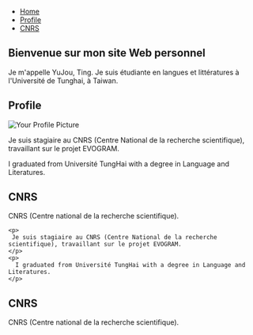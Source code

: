 
<html>
<head>
  <title>Yujou - Personal Website</title>
  <link rel="stylesheet" href="styles.css"> <!-- Import the CSS stylesheet -->
</head>
<body>
  <nav>
    <ul>
      <li><a href="#home">Home</a></li>
      <li><a href="#profile">Profile</a></li>
      <li><a href="#cnrs">CNRS</a></li>
    </ul>
  </nav>

  <!-- Home Section -->
  <section id="home">
    <h2>Bienvenue sur mon site Web personnel</h2>
    <p>Je m'appelle YuJou, Ting. Je suis étudiante en langues et littératures à l'Université de Tunghai, à Taiwan.</p>
  </section>

  <!-- Profile Section -->
  <section id="profile">
    <h2>Profile</h2>
    <img src="your-profile-image.jpg" alt="Your Profile Picture">
    <p>
     Je suis stagiaire au CNRS (Centre National de la recherche scientifique), travaillant sur le projet EVOGRAM.
    </p>
    <p>
      I graduated from Université TungHai with a degree in Language and Literatures. 
    </p>
  </section>

  <!-- CNRS Section -->
  <section id="cnrs">
    <h2>CNRS</h2>
    <p>
       CNRS (Centre national de la recherche scientifique).
    </p>
  </section>

  <!-- Add more sections or content as needed -->

</body>
</html>

    <p>
     Je suis stagiaire au CNRS (Centre National de la recherche scientifique), travaillant sur le projet EVOGRAM.
    </p>
    <p>
      I graduated from Université TungHai with a degree in Language and Literatures. 
    </p>
  </section>

  <!-- CNRS Section -->
  <section id="cnrs">
    <h2>CNRS</h2>
    <p>
       CNRS (Centre national de la recherche scientifique).
    </p>
  </section>

  <!-- Add more sections or content as needed -->

</body>
</html>
